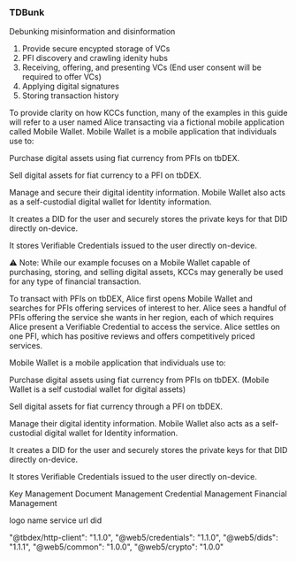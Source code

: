 ### TDBunk

Debunking misinformation and disinformation

1. Provide secure encypted storage of VCs
2. PFI discovery and crawling idenity hubs
3. Receiving, offering, and presenting VCs (End user consent will be required to offer VCs)
4. Applying digital signatures
5. Storing transaction history


To provide clarity on how KCCs function, many of the examples in this guide will refer to a user named Alice transacting via a fictional mobile application called Mobile Wallet. Mobile Wallet is a mobile application that individuals use to:


Purchase digital assets using fiat currency from PFIs on tbDEX.

Sell digital assets for fiat currency to a PFI on tbDEX.

Manage and secure their digital identity information. Mobile Wallet also acts as a self-custodial digital wallet for Identity information.

It creates a DID for the user and securely stores the private keys for that DID directly on-device.

It stores Verifiable Credentials issued to the user directly on-device.



⚠️ Note: While our example focuses on a Mobile Wallet capable of purchasing, storing, and selling digital assets, KCCs may generally be used for any type of financial transaction.


To transact with PFIs on tbDEX, Alice first opens Mobile Wallet and searches for PFIs offering services of interest to her. Alice sees a handful of PFIs offering the service she wants in her region, each of which requires Alice present a Verifiable Credential to access the service. Alice settles on one PFI, which has positive reviews and offers competitively priced services.


Mobile Wallet is a mobile application that individuals use to:

Purchase digital assets using fiat currency from PFIs on tbDEX. (Mobile Wallet is a self custodial wallet for digital assets)

Sell digital assets for fiat currency through a PFI on tbDEX.

Manage their digital identity information. Mobile Wallet also acts as a self-custodial digital wallet for Identity information.

It creates a DID for the user and securely stores the private keys for that DID directly on-device.

It stores Verifiable Credentials issued to the user directly on-device.

Key Management
Document Management
Credential Management
Financial Management


logo
name
service url
did


"@tbdex/http-client": "1.1.0",
"@web5/credentials": "1.1.0",
"@web5/dids": "1.1.1",
"@web5/common": "1.0.0",
"@web5/crypto": "1.0.0"